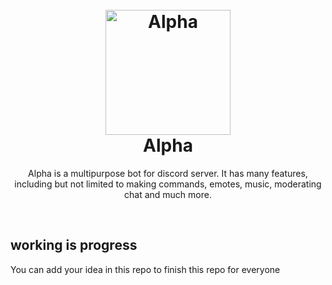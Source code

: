 <h1 align="center">
  <br>
  <a href="https://github.com/brblacky/alpha"><img src="https://media.discordapp.net/attachments/1003253438009839667/1026834889426862170/img_2022526104958.png" height="200" alt="Alpha"></a>
  <br>
  Alpha
  <br>
</h1>

<p align="center">Alpha is a multipurpose bot for discord server. It has many features, including but not limited to making commands, emotes, music, moderating chat and much more.</p>

<br>


## working is progress

You can add your idea in this repo to finish this repo for everyone 
